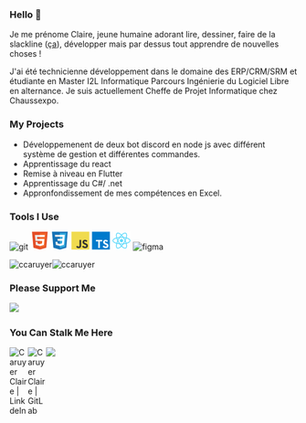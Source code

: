 ### Hello 👋


<!--**ccaruyer/ccaruyer** is a ✨ _special_ ✨ repository because its `README.md` (this file) appears on your GitHub profile.-->

Je me prénome Claire, jeune humaine adorant lire, dessiner, faire de la slackline ([ça](https://www.francetvinfo.fr/sports/sports-extremes/decouverte-la-slackline-l-aventure-sur-un-fil_2462054.html)), développer mais par dessus tout apprendre de nouvelles choses !

J'ai été technicienne développement dans le domaine des ERP/CRM/SRM et étudiante en Master I2L Informatique Parcours Ingénierie du Logiciel Libre en alternance.
Je suis actuellement Cheffe de Projet Informatique chez Chaussexpo.

### My Projects

- Développemenent de deux bot discord en node js avec différent système de gestion et différentes commandes.
- Apprentissage du react
- Remise à niveau en Flutter
- Apprentissage du C#/ .net
- Appronfondissement de mes compétences en Excel.

### Tools I Use

<p align="left">
  <img src="https://www.vectorlogo.zone/logos/git-scm/git-scm-icon.svg" alt="git" width="32" height="32"/>
  <img src="https://raw.githubusercontent.com/devicons/devicon/master/icons/html5/html5-original.svg" alt="html5" width="32" height="32"/>
  <img src="https://raw.githubusercontent.com/devicons/devicon/master/icons/css3/css3-original.svg" alt="css3" width="32" height="32"/>
  <img src="https://raw.githubusercontent.com/devicons/devicon/master/icons/javascript/javascript-original.svg" alt="javascript" width="32" height="32"/>
  <img src="https://raw.githubusercontent.com/devicons/devicon/master/icons/typescript/typescript-original.svg" alt="typescript" width="32" height="32"/>
  <img src="https://raw.githubusercontent.com/devicons/devicon/master/icons/react/react-original.svg" alt="react" width="32" height="32"/>
  <img src="https://www.vectorlogo.zone/logos/figma/figma-icon.svg" alt="figma" width="32" height="32"/>
</p>


<img  src="https://github-readme-stats.vercel.app/api?username=ccaruyer&show_icons=true&theme=buefy" alt="ccaruyer" ><img  src="https://github-readme-stats.vercel.app/api/top-langs/?username=ccaruyer&layout=compact&hide=html&theme=buefy" alt="ccaruyer">

### Please Support Me

<a href="https://www.buymeacoffee.com/Erebe"><img src="https://img.buymeacoffee.com/button-api/?text=Buy me a onigiri&emoji=🍙&slug=Erebe&button_colour=63b2e3&font_colour=000000&font_family=Cookie&outline_colour=000000&coffee_colour=FFDD00"></a>

### You Can Stalk Me Here

<a href="https://www.linkedin.com/in/claire-caruyer-510a81196/" rel="nofollow">
  <img align="left" alt="Caruyer Claire | LinkdeIn" width="32" src="https://camo.githubusercontent.com/d659d2bac00c01b42bffbae84bdc121e828b8fecd5b4949ffa2575f5d9e4a371/68747470733a2f2f63646e2e6a7364656c6976722e6e65742f6e706d2f73696d706c652d69636f6e734076332f69636f6e732f6c696e6b6564696e2e737667" data-canonical-src="https://cdn.jsdelivr.net/npm/simple-icons@v3/icons/linkedin.svg" style="max-width: 100%;">
</a>

<a href="https://gitlab.com/claire.caruyer" rel="nofollow">
  <img align="left" alt="Caruyer Claire | GitLab" width="32"  src="https://cdn.jsdelivr.net/npm/simple-icons@3.13.0/icons/gitlab.svg" style="max-width: 100%;">
</a>

![](https://komarev.com/ghpvc/?username=ccaruyer)
